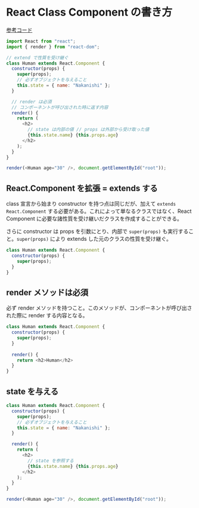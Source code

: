 # React Class Component の書き方

[参考コード](https://codesandbox.io/s/9jo8jz0q94)

```js
import React from "react";
import { render } from "react-dom";

// extend で性質を受け継ぐ
class Human extends React.Component {
  constructor(props) {
    super(props);
    // 必ずオブジェクトを与えること
    this.state = { name: "Nakanishi" };
  }

  // render は必須
  // コンポーネントが呼び出された時に返す内容
  render() {
    return (
      <h2>
        // state は内部の値 // props は外部から受け取った値
        {this.state.name} {this.props.age}
      </h2>
    );
  }
}

render(<Human age="30" />, document.getElementById("root"));

```

## React.Component を拡張 = extends する

class 宣言から始まり constructor を持つ点は同じだが、加えて `extends React.Component` する必要がある。これによって単なるクラスではなく、React Component に必要な諸性質を受け継いだクラスを作成することができる。

さらに constructor は props を引数にとり、内部で `super(props)` も実行すること。`super(props)` により extends した元のクラスの性質を受け継ぐ。

```js
class Human extends React.Component {
  constructor(props) {
    super(props);
  }
}
```

## render メソッドは必須

必ず render メソッドを持つこと。このメソッドが、コンポーネントが呼び出された際に render する内容となる。

```js
class Human extends React.Component {
  constructor(props) {
    super(props);
  }
  
  render() {
    return <h2>Human</h2>
  }
}
```

## state を与える

```js
class Human extends React.Component {
  constructor(props) {
    super(props);
    // 必ずオブジェクトを与えること
    this.state = { name: "Nakanishi" };
  }

  render() {
    return (
      <h2>
        // state を参照する
        {this.state.name} {this.props.age}
      </h2>
    );
  }
}

render(<Human age="30" />, document.getElementById("root"));

```


